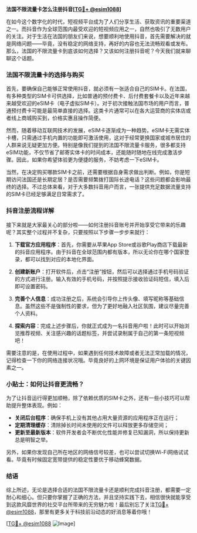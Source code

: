 **法国不限流量卡怎么注册抖音[[TG💪+ @esim1088](https://t.me/s/esim1088)]**

在如今这个数字化的时代，短视频平台成为了人们分享生活、获取资讯的重要渠道之一。而抖音作为全球范围内最受欢迎的短视频应用之一，自然也吸引了无数用户的关注。对于生活在法国的朋友们来说，想要顺利地使用抖音，首先需要解决的就是网络问题——毕竟，没有稳定的网络支持，再好的内容也无法流畅观看或发布。那么，法国的不限流量卡到底该如何选择？又该如何注册抖音呢？今天我们就来聊聊这个话题。

### 法国不限流量卡的选择与购买

首先，要确保自己能够正常使用抖音，就必须有一张适合自己的SIM卡。在法国，有多种类型的SIM卡可供选择，比如普通的预付费卡、后付费套餐卡以及近年来越来越受欢迎的eSIM卡（电子虚拟SIM卡）。对于初次接触法国市场的用户而言，普通预付费卡可能是最简单直接的选择。这类卡片通常可以在各大运营商的实体店或者线上商城购买到，价格实惠且操作简便。

然而，随着移动互联网技术的发展，eSIM卡逐渐成为一种趋势。eSIM卡无需实体卡槽，只需通过手机内置的功能即可激活使用，这对于经常更换国家或城市居住的人群来说无疑更加方便。特别是像我们提到的法国不限流量卡服务，很多都支持eSIM功能，不仅节省了邮寄实体卡的时间成本，还能随时随地在线完成激活步骤。因此，如果你希望体验更为便捷的服务，不妨考虑一下eSIM卡。

当然，在决定购买哪款SIM卡之前，还需要根据自身需求做出判断。例如，你是短期访问法国还是长期定居？是否需要频繁拨打国际长途电话？这些问题都会影响最终的选择。不过总体来看，对于大多数抖音用户而言，一张提供充足数据流量支持的SIM卡已经足够满足日常需求了。

### 抖音注册流程详解

接下来就是大家最关心的部分啦——如何注册抖音账号并开始享受它带来的乐趣呢？其实整个过程并不复杂，只要按照以下步骤一步步来就行：

1. **下载官方应用程序**：首先，你需要从苹果App Store或谷歌Play商店下载最新的抖音应用程序。由于抖音在全球范围内都有版本，所以无论你在哪个国家登录，都可以找到对应的本地化界面。

2. **创建新账户**：打开软件后，点击“注册”按钮，然后可以选择通过手机号码验证的方式进行注册。输入有效的手机号码，并按照提示接收验证码短信，填入后即可设置密码。

3. **完善个人信息**：成功注册之后，系统会引导你上传头像、填写昵称等基础信息。虽然这些不是强制性的要求，但为了更好地融入社区氛围，建议尽量完善个人资料。

4. **探索内容**：完成上述步骤后，你就正式成为一名抖音用户啦！此时可以开始浏览推荐视频、关注感兴趣的话题标签，并尝试录制属于自己的第一条短视频吧！

需要注意的是，在使用过程中，如果遇到任何技术故障或者无法正常加载的情况，记得检查一下你的网络连接状况哦。毕竟良好的上网环境是保证用户体验的关键因素之一。

### 小贴士：如何让抖音更流畅？

为了让抖音运行得更加顺畅，除了依赖优质的SIM卡之外，还有一些小技巧可以帮助提升整体表现。例如：

- **关闭后台程序**：确保手机上没有其他占用大量资源的应用程序正在运行；
- **定期清理缓存**：清除掉长时间未使用的文件可以释放更多存储空间；
- **更新至最新版本**：软件开发者会不断优化性能并修复已知漏洞，所以保持更新总是明智之举。

另外，如果你发现自己所在地区的网络信号较差，也可以尝试切换Wi-Fi网络试试看。毕竟有时候固定宽带提供的稳定性要优于移动蜂窝数据。

### 结语

综上所述，无论是选择合适的法国不限流量卡还是顺利完成抖音注册，都需要一定耐心和细心。但只要你掌握了正确的方法，并且坚持实践下去，相信很快就能享受到这款风靡世界的社交平台所带来的无穷魅力啦！最后别忘了关注[TG💪+ @esim1088](https://t.me/s/esim1088)，那里有更多关于科技前沿动态的好消息等着你哦！

[[TG💪+ @esim1088](https://t.me/s/esim1088) ![Image](https://i.postimg.cc/4NQfJmqS/Snipaste-2025-05-13-00-14-12.png)]